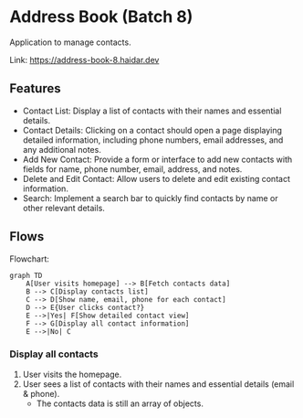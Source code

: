 # Address Book (Batch 8)

Application to manage contacts.

Link: <https://address-book-8.haidar.dev>

## Features

- Contact List: Display a list of contacts with their names and essential details.
- Contact Details: Clicking on a contact should open a page displaying detailed information, including phone numbers, email addresses, and any additional notes.
- Add New Contact: Provide a form or interface to add new contacts with fields for name, phone number, email, address, and notes.
- Delete and Edit Contact: Allow users to delete and edit existing contact information.
- Search: Implement a search bar to quickly find contacts by name or other relevant details.

## Flows

Flowchart:

```mermaid
graph TD
    A[User visits homepage] --> B[Fetch contacts data]
    B --> C[Display contacts list]
    C --> D[Show name, email, phone for each contact]
    D --> E{User clicks contact?}
    E -->|Yes| F[Show detailed contact view]
    F --> G[Display all contact information]
    E -->|No| C
```

### Display all contacts

1. User visits the homepage.
2. User sees a list of contacts with their names and essential details (email & phone).
   - The contacts data is still an array of objects.
